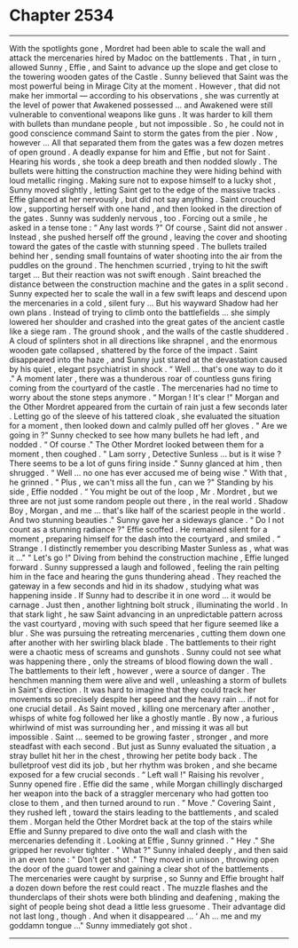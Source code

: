 
# Chapter 2534


---

With the spotlights gone , Mordret had been able to scale the wall and attack the mercenaries hired by Madoc on the battlements . That , in turn , allowed Sunny , Effie , and Saint to advance up the slope and get close to the towering wooden gates of the Castle .
Sunny believed that Saint was the most powerful being in Mirage City at the moment . However , that did not make her immortal — according to his observations , she was currently at the level of power that Awakened possessed ... and Awakened were still vulnerable to conventional weapons like guns .
It was harder to kill them with bullets than mundane people , but not impossible .
So , he could not in good conscience command Saint to storm the gates from the pier . Now , however ...
All that separated them from the gates was a few dozen metres of open ground . A deadly expanse for him and Effie , but not for Saint . Hearing his words , she took a deep breath and then nodded slowly .
The bullets were hitting the construction machine they were hiding behind with loud metallic ringing . Making sure not to expose himself to a lucky shot , Sunny moved slightly , letting Saint get to the edge of the massive tracks . Effie glanced at her nervously , but did not say anything .
Saint crouched low , supporting herself with one hand , and then looked in the direction of the gates .
Sunny was suddenly nervous , too .
Forcing out a smile , he asked in a tense tone :
“ Any last words ?"
Of course , Saint did not answer . Instead , she pushed herself off the ground , leaving the cover and shooting toward the gates of the castle with stunning speed . The bullets trailed behind her , sending small fountains of water shooting into the air from the puddles on the ground . The henchmen scurried , trying to hit the swift target ...
But their reaction was not swift enough . Saint breached the distance between the construction machine and the gates in a split second . Sunny expected her to scale the wall in a few swift leaps and descend upon the mercenaries in a cold , silent fury ... But his wayward Shadow had her own plans .
Instead of trying to climb onto the battlefields ... she simply lowered her shoulder and crashed into the great gates of the ancient castle like a siege ram .
The ground shook , and the walls of the castle shuddered . A cloud of splinters shot in all directions like shrapnel , and the enormous wooden gate collapsed , shattered by the force of the impact .
Saint disappeared into the haze , and Sunny just stared at the devastation caused by his quiet , elegant psychiatrist in shock .
“ Well ... that's one way to do it ."
A moment later , there was a thunderous roar of countless guns firing coming from the courtyard of the castle . The mercenaries had no time to worry about the stone steps anymore .
“ Morgan ! It's clear !"
Morgan and the Other Mordret appeared from the curtain of rain just a few seconds later . Letting go of the sleeve of his tattered cloak , she evaluated the situation for a moment , then looked down and calmly pulled off her gloves .
" Are we going in ?"
Sunny checked to see how many bullets he had left , and nodded .
“ Of course ."
The Other Mordret looked between them for a moment , then coughed .
" Lam sorry , Detective Sunless ... but is it wise ? There seems to be a lot of guns firing inside ."
Sunny glanced at him , then shrugged .
“ Well ... no one has ever accused me of being wise ."
With that , he grinned .
" Plus , we can't miss all the fun , can we ?"
Standing by his side , Effie nodded .
“ You might be out of the loop , Mr . Mordret , but we three are not just some random people out there , in the real world . Shadow Boy , Morgan , and me ... that's like half of the scariest people in the world . And two stunning beauties ."
Sunny gave her a sideways glance .
“ Do I not count as a stunning radiance ?"
Effie scoffed .
He remained silent for a moment , preparing himself for the dash into the courtyard , and smiled .
“ Strange . I distinctly remember you describing Master Sunless as , what was it ..."
" Let's go !"
Diving from behind the construction machine , Effie lunged forward . Sunny suppressed a laugh and followed , feeling the rain pelting him in the face and hearing the guns thundering ahead .
They reached the gateway in a few seconds and hid in its shadow , studying what was happening inside .
If Sunny had to describe it in one word ... it would be carnage .
Just then , another lightning bolt struck , illuminating the world . In that stark light , he saw Saint advancing in an unpredictable pattern across the vast courtyard , moving with such speed that her figure seemed like a blur . She was pursuing the retreating mercenaries , cutting them down one after another with her swirling black blade .
The battlements to their right were a chaotic mess of screams and gunshots . Sunny could not see what was happening there , only the streams of blood flowing down the wall .
The battlements to their left , however , were a source of danger . The henchmen manning them were alive and well , unleashing a storm of bullets in Saint's direction .
It was hard to imagine that they could track her movements so precisely despite her speed and the heavy rain ... if not for one crucial detail .
As Saint moved , killing one mercenary after another , whisps of white fog followed her like a ghostly mantle . By now , a furious whirlwind of mist was surrounding her , and missing it was all but impossible .
Saint ... seemed to be growing faster , stronger , and more steadfast with each second .
But just as Sunny evaluated the situation , a stray bullet hit her in the chest , throwing her petite body back . The bulletproof vest did its job , but her rhythm was broken , and she became exposed for a few crucial seconds .
“ Left wall !"
Raising his revolver , Sunny opened fire . Effie did the same , while Morgan chillingly discharged her weapon into the back of a straggler mercenary who had gotten too close to them , and then turned around to run .
" Move ."
Covering Saint , they rushed left , toward the stairs leading to the battlements , and scaled them .
Morgan held the Other Mordret back at the top of the stairs while Effie and Sunny prepared to dive onto the wall and clash with the mercenaries defending it .
Looking at Effie , Sunny grinned .
" Hey ."
She gripped her revolver tighter .
" What ?"
Sunny inhaled deeply , and then said in an even tone :
" Don't get shot ."
They moved in unison , throwing open the door of the guard tower and gaining a clear shot of the battlements .
The mercenaries were caught by surprise , so Sunny and Effie brought half a dozen down before the rest could react . The muzzle flashes and the thunderclaps of their shots were both blinding and deafening , making the sight of people being shot dead a little less gruesome .
Their advantage did not last long , though . And when it disappeared ...
‘ Ah ... me and my goddamn tongue ..."
Sunny immediately got shot .

---

